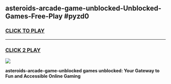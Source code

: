 
## asteroids-arcade-game-unblocked-Unblocked-Games-Free-Play #pyzd0
<h3>
<a href="https://us.freeplayer.one?title=asteroids-arcade-game-unblocked&ref=9M">CLICK TO PLAY</a></h3>
<hr>

<h3>
<a href="https://us.freeplayer.one?title=asteroids-arcade-game-unblocked&ref=9M">CLICK 2 PLAY</a>
  
</h3>

<a href="https://us.freeplayer.one?title=asteroids-arcade-game-unblocked&ref=9M"><img src="https://clearcache.store/games.png"></a>


**asteroids-arcade-game-unblocked games unblocked: Your Gateway to Fun and Accessible Online Gaming**

